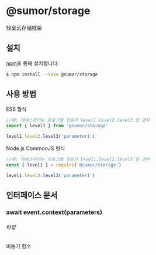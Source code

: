 # @sumor/storage

轻呈云存储框架

## 설치

[npm](https://www.npmjs.com/)을 통해 설치합니다:

```sh
$ npm install --save @sumor/storage
```

## 사용 방법

ES6 형식

```js
//예: 액세스하려는 프로그램 경로가 level1.level2.level3 인 경우
import { level1 } from '@sumor/storage'

level1.level2.level3('parameter1')
```

Node.js CommonJS 형식

```js
//예: 액세스하려는 프로그램 경로가 level1.level2.level3 인 경우
const { level1 } = require('@sumor/storage')

level1.level2.level3('parameter1')
```

## 인터페이스 문서

### await event.context(parameters)

###### 타입

비동기 함수
